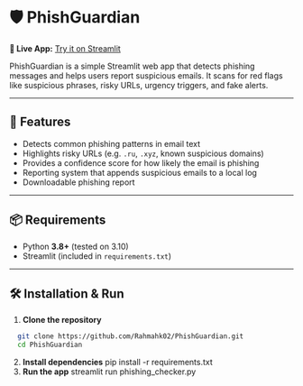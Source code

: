 # 🛡️ PhishGuardian

**🔗 Live App:** [Try it on Streamlit](https://phishguardian-6z94cyj7yavmezselurvjn.streamlit.app/#phishing-detector-and-reporter)

PhishGuardian is a simple Streamlit web app that detects phishing messages and helps users report suspicious emails. It scans for red flags like suspicious phrases, risky URLs, urgency triggers, and fake alerts.

---

## 🚀 Features
- Detects common phishing patterns in email text  
- Highlights risky URLs (e.g. `.ru`, `.xyz`, known suspicious domains)  
- Provides a confidence score for how likely the email is phishing  
- Reporting system that appends suspicious emails to a local log  
- Downloadable phishing report  

---

## 📦 Requirements
- Python **3.8+** (tested on 3.10)  
- Streamlit (included in `requirements.txt`)  

---

## 🛠 Installation & Run
1. **Clone the repository**  
```bash
  git clone https://github.com/Rahmahk02/PhishGuardian.git
  cd PhishGuardian
```
2. **Install dependencies**
  pip install -r requirements.txt
3. **Run the app**
  streamlit run phishing_checker.py
